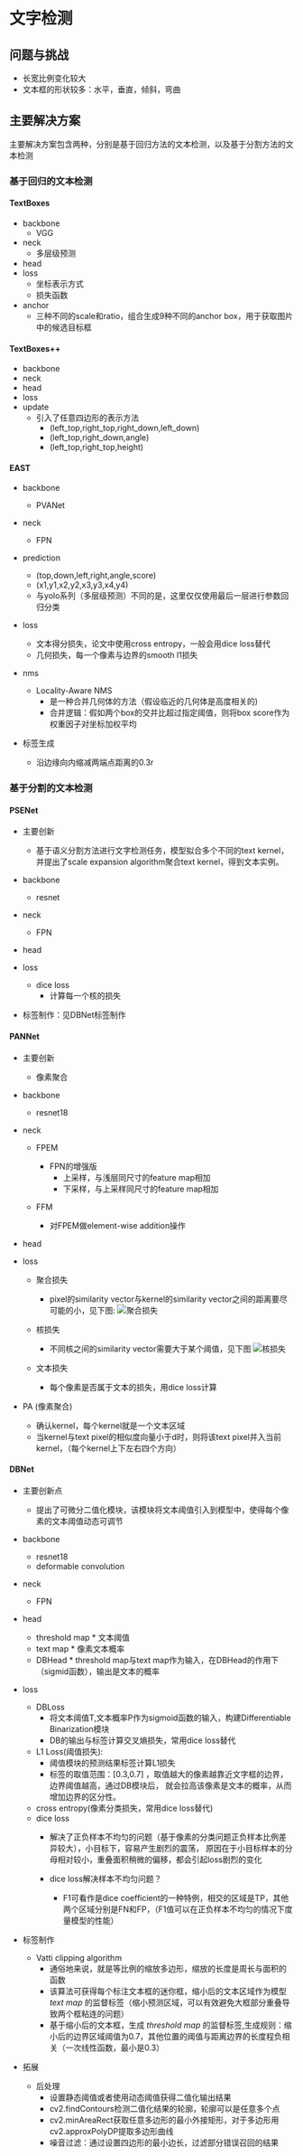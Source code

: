 # 文字检测

## 问题与挑战
* 长宽比例变化较大
* 文本框的形状较多：水平，垂直，倾斜，弯曲

## 主要解决方案
主要解决方案包含两种，分别是基于回归方法的文本检测，以及基于分割方法的文本检测

### 基于回归的文本检测

#### TextBoxes
* backbone 
  * VGG
* neck
  * 多层级预测
* head
* loss
  * 坐标表示方式
  * 损失函数
* anchor
    * 三种不同的scale和ratio，组合生成9种不同的anchor box，用于获取图片中的候选目标框


    
#### TextBoxes++
* backbone
* neck
* head
* loss
* update
    * 引入了任意四边形的表示方法
        * (left\_top,right\_top,right\_down,left\_down)
        * (left\_top,right\_down,angle)
        *  (left\_top,right\_top,height)

#### EAST
* backbone
	* PVANet
* neck
	* FPN
* prediction
	* (top,down,left,right,angle,score)
	* (x1,y1,x2,y2,x3,y3,x4,y4)
    * 与yolo系列（多层级预测）不同的是，这里仅仅使用最后一层进行参数回归分类
* loss
	* 文本得分损失，论文中使用cross entropy，一般会用dice loss替代
	*  几何损失，每一个像素与边界的smooth l1损失
	
* nms
	* Locality-Aware NMS
		* 是一种合并几何体的方法（假设临近的几何体是高度相关的)
		*  合并逻辑：假如两个box的交并比超过指定阈值，则将box score作为权重因子对坐标加权平均
		
* 标签生成
	* 沿边缘向内缩减两端点距离的0.3r

### 基于分割的文本检测

#### PSENet
* 主要创新
  * 基于语义分割方法进行文字检测任务，模型拟合多个不同的text kernel，并提出了scale expansion algorithm聚合text kernel，得到文本实例。
* backbone
  * resnet
* neck
  * FPN
* head
* loss
    * dice loss
        * 计算每一个核的损失
    
* 标签制作：见DBNet标签制作



#### PANNet
* 主要创新
  * 像素聚合
* backbone
  * resnet18
* neck
  * FPEM
    * FPN的增强版
      * 上采样，与浅层同尺寸的feature map相加
      * 下采样，与上采样同尺寸的feature map相加
      
  * FFM
    * 对FPEM做element-wise addition操作
* head
* loss
    * 聚合损失
      * pixel的similarity vector与kernel的similarity vector之间的距离要尽可能的小，见下图:
        ![聚合损失](./data/PAN_文本与该文本实例的距离.png)
        
    * 核损失
      * 不同核之间的similarity vector需要大于某个阈值，见下图
        ![核损失](./data/PAN_不同文本实例之间的距离.png)
    * 文本损失
      * 每个像素是否属于文本的损失，用dice loss计算
    
    
* PA (像素聚合)
    * 确认kernel，每个kernel就是一个文本区域
    * 当kernel与text pixel的相似度向量小于d时，则将该text pixel并入当前kernel，（每个kernel上下左右四个方向）

#### DBNet
* 主要创新点
  * 提出了可微分二值化模块，该模块将文本阈值引入到模型中，使得每个像素的文本阈值动态可调节
* backbone
  * resnet18
  * deformable convolution
* neck
  * FPN
* head
  * threshold map
    	* 文本阈值
  * text map
    	* 像素文本概率
  * DBHead
    	* threshold map与text map作为输入，在DBHead的作用下（sigmid函数），输出是文本的概率
* loss
    *  DBLoss
       * 将文本阈值T,文本概率P作为sigmoid函数的输入，构建Differentiable Binarization模块
       * DB的输出与标签计算交叉熵损失，常用dice loss替代
    *  L1 Loss(阈值损失): 
       * 阈值模块的预测结果标签计算L1损失
       * 标签的取值范围：[0.3,0.7] ，取值越大的像素越靠近文字框的边界，边界阈值越高，通过DB模块后，
         就会拉高该像素是文本的概率，从而增加边界的区分性。
    *  cross entropy(像素分类损失，常用dice loss替代) 
    * dice loss
        * 解决了正负样本不均匀的问题（基于像素的分类问题正负样本比例差异较大），小目标下，容易产生剧烈的震荡，
          原因在于小目标样本的分母相对较小，重叠面积稍微的偏移，都会引起loss剧烈的变化
          
        * dice loss解决样本不均匀问题？
            * F1可看作是dice coefficient的一种特例，相交的区域是TP，其他两个区域分别是FN和FP，（F1值可以在正负样本不均匀的情况下度量模型的性能）
          
* 标签制作
    * Vatti clipping algorithm
        * 通俗地来说，就是等比例的缩放多边形，缩放的长度是周长与面积的函数
        * 该算法可获得每个标注文本框的迷你框，缩小后的文本区域作为模型 *text map* 的监督标签（缩小预测区域，可以有效避免大框部分重叠导致两个框粘连的问题）
        * 基于缩小后的文本框，生成 *threshold map* 的监督标签,生成规则：缩小后的边界区域阈值为0.7，其他位置的阈值与距离边界的长度程负相关（一次线性函数，最小是0.3）
    
* 拓展
    * 后处理
        * 设置静态阈值或者使用动态阈值获得二值化输出结果
        * cv2.findContours检测二值化结果的轮廓，轮廓可以是任意多个点
        * cv2.minAreaRect获取任意多边形的最小外接矩形，对于多边形用cv2.approxPolyDP提取多边形曲线
        * 噪音过滤：通过设置四边形的最小边长，过滤部分错误召回的结果
    